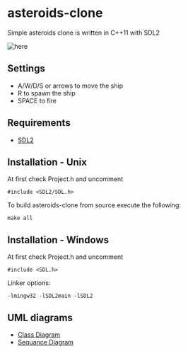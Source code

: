 # asteroids-clone
Simple asteroids clone is written in C++11 with SDL2

![here](/animation.gif "Animation")

## Settings
* A/W/D/S or arrows to move the ship
* R to spawn the ship
* SPACE to fire

## Requirements
* [SDL2](https://www.libsdl.org/download-2.0.php)

## Installation - Unix
At first check Project.h and uncomment

    #include <SDL2/SDL.h>

To build asteroids-clone from source execute the following:

    make all
## Installation - Windows
At first check Project.h and uncomment

    #include <SDL.h>

Linker options:

    -lmingw32 -lSDL2main -lSDL2

## UML diagrams
* [Class Diagram](https://raw.githubusercontent.com/tkacz-/asteroids-clone/master/Class%20Diagram.png)
* [Sequance Diagram](https://raw.githubusercontent.com/tkacz-/asteroids-clone/master/Sequence%20Diagram.png)
